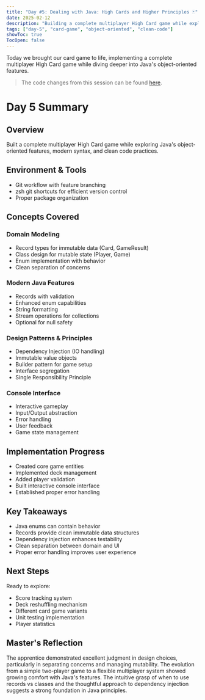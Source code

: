 ```yaml
---
title: "Day #5: Dealing with Java: High Cards and Higher Principles 🃏"
date: 2025-02-12
description: "Building a complete multiplayer High Card game while exploring object-oriented features and clean code practices"
tags: ["day-5", "card-game", "object-oriented", "clean-code"]
showToc: true
TocOpen: false
---
```


Today we brought our card game to life, implementing a complete multiplayer High Card game while diving deeper into Java's object-oriented features.

> The code changes from this session can be found [here](https://github.com/caglarturali/javamastery/tree/7569dac8b009a2eeaac956fc7c6e193e248be812).

# Day 5 Summary

## Overview
Built a complete multiplayer High Card game while exploring Java's object-oriented features, modern syntax, and clean code practices.

## Environment & Tools
- Git workflow with feature branching
- zsh git shortcuts for efficient version control
- Proper package organization

## Concepts Covered

### Domain Modeling
- Record types for immutable data (Card, GameResult)
- Class design for mutable state (Player, Game)
- Enum implementation with behavior
- Clean separation of concerns

### Modern Java Features
- Records with validation
- Enhanced enum capabilities
- String formatting
- Stream operations for collections
- Optional for null safety

### Design Patterns & Principles
- Dependency Injection (IO handling)
- Immutable value objects
- Builder pattern for game setup
- Interface segregation
- Single Responsibility Principle

### Console Interface
- Interactive gameplay
- Input/Output abstraction
- Error handling
- User feedback
- Game state management

## Implementation Progress
- Created core game entities
- Implemented deck management
- Added player validation
- Built interactive console interface
- Established proper error handling

## Key Takeaways
- Java enums can contain behavior
- Records provide clean immutable data structures
- Dependency injection enhances testability
- Clean separation between domain and UI
- Proper error handling improves user experience

## Next Steps
Ready to explore:
- Score tracking system
- Deck reshuffling mechanism
- Different card game variants
- Unit testing implementation
- Player statistics

## Master's Reflection
The apprentice demonstrated excellent judgment in design choices, particularly in separating concerns and managing mutability. The evolution from a simple two-player game to a flexible multiplayer system showed growing comfort with Java's features. The intuitive grasp of when to use records vs classes and the thoughtful approach to dependency injection suggests a strong foundation in Java principles.